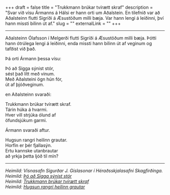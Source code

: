 +++
draft = false
title = "Trukkmann brúkar tvírætt skraf"
description = "Svar við vísu Ármanns á Hálsi er hann orti um Aðalstein. En tilefnið var að Aðalsteinn flutti Sigríði á Æsustöðum milli bæja. Var hann lengi á leiðinni, því hann missti bílinn út af."
slug = ""
externalLink = ""
+++
- - - -  
Aðalsteinn Ólafsson í Melgerði flutti Sigríði á Æsustöðum milli bæja. Þótti hann ótrúlega lengi á leiðinni, enda missti hann bílinn út af veginum og tafðist við það.

Þá orti Ármann þessa vísu:

Þó að Sigga sýnist stór,  
sést það lítt með vinum.  
Með Aðalsteini ögn hún fór,  
út af þjóðveginum.

en Aðalsteinn svaraði:

Trukkmann brúkar tvírætt skraf.  
Tárin húka á hvarmi.   
Hver vill strjúka ólund af  
öfundsjúkum garmi.  

Ármann svaraði aftur.  

Hugsun rangri heilinn grautar.  
Horfin er þér fjallasýn.  
Ertu kannske utanbrautar  
að yrkja þetta ljóð til mín?  

- - - -

_Heimild: Vísnasafn Sigurðar J. Gíslasonar í Héraðsskjalasafni Skagfirðinga._  
_Heimild: [Þó að Sigga sýnist stór](http://bragi.arnastofnun.is/skag/visur.php?VID=6575)_  
_Heimild: [Trukkmann brúkar tvírætt skraf](http://bragi.arnastofnun.is/skag/visur.php?VID=7186)_  
_Heimild: [Hugsun rangri heilinn grautar](http://bragi.arnastofnun.is/skag/visur.php?VID=6576)_  
